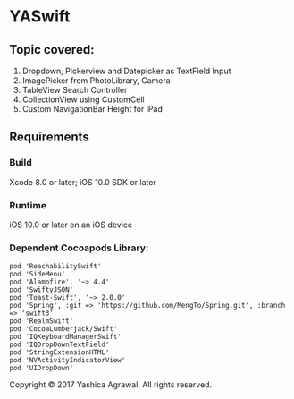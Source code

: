 # YASwift

## Topic covered:
  1. Dropdown, Pickerview and Datepicker as TextField Input
  2. ImagePicker from PhotoLibrary, Camera
  3. TableView Search Controller
  4. CollectionView using CustomCell
  5. Custom NavigationBar Height for iPad
  
## Requirements
 
### Build
 
Xcode 8.0 or later; iOS 10.0 SDK or later
 
### Runtime
 
iOS 10.0 or later on an iOS device

### Dependent Cocoapods Library:
    pod 'ReachabilitySwift'
    pod 'SideMenu'
    pod 'Alamofire', '~> 4.4'
    pod 'SwiftyJSON'
    pod 'Toast-Swift', '~> 2.0.0'
    pod 'Spring', :git => 'https://github.com/MengTo/Spring.git', :branch => 'swift3'
    pod 'RealmSwift'
    pod 'CocoaLumberjack/Swift'
    pod 'IQKeyboardManagerSwift'
    pod 'IQDropDownTextField'
    pod 'StringExtensionHTML'
    pod 'NVActivityIndicatorView'
    pod 'UIDropDown'
  
Copyright © 2017 Yashica Agrawal. All rights reserved.
